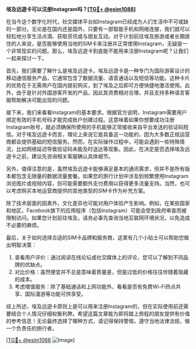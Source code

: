 **埃及远遊卡可以注册Instagram吗？[[TG💪+ @esim1088](https://t.me/s/esim1088)]**

在当今这个数字化时代，社交媒体平台如Instagram已经成为人们生活中不可或缺的一部分。无论是在国内还是国外，只要有一部智能手机和网络连接，我们就可以轻松地分享生活点滴、获取资讯或与朋友互动。对于计划前往埃及旅游或者长期居住的人来说，是否能够使用当地的SIM卡来注册并正常使用Instagram，无疑是一个非常现实的问题。那么，埃及远遊卡到底能不能用来注册Instagram呢？让我们一起来探讨一下。

首先，我们需要了解什么是埃及远遊卡。埃及远遊卡是一种专门为国际游客设计的移动通信服务产品，它通常包含了数据流量、语音通话以及短信等功能。这种卡片的优势在于无需用户在国内提前购买，到了埃及之后即可方便快捷地激活使用。此外，由于是针对外国游客开发的产品，因此其资费相对合理，并且支持多种语言客服帮助解决可能出现的问题。

接下来，我们来看看Instagram的基本要求。根据官方说明，Instagram需要用户绑定有效的手机号码才能完成账户创建过程。这意味着如果你想要成功注册Instagram账号，就必须确保所使用的手机能够正常接收来自平台发送的验证码短信。对于埃及远遊卡而言，理论上来说它是具备这一功能的，因为大多数正规运营商都会提供基础的短信服务。然而，在实际操作过程中，可能会遇到一些特殊情况，比如网络延迟导致验证码未能及时送达等现象。因此，在决定是否选择埃及远遊卡之前，建议先咨询相关客服确认具体细节。

另外，值得注意的是，虽然埃及远遊卡能够满足基本的通讯需求，但并不是所有版本都包含无限量的数据流量套餐。如果您的旅行计划中涉及到频繁使用Instagram浏览图片或视频内容，则可能需要额外支付费用以获得更多流量支持。当然，也可以考虑购买本地运营商提供的其他类型的SIM卡作为补充方案。

除了技术层面的因素外，文化差异也可能对用户体验产生影响。例如，在某些国家和地区，Facebook旗下的应用程序（包括Instagram）可能会受到政府审查而被限制访问。如果您计划前往埃及，请务必事先查询当地互联网环境状况，以免造成不必要的麻烦。

最后，关于如何选择合适的SIM卡品牌和服务商，这里有几个小贴士可以帮助您做出明智决策：

1. 查看用户评价：通过阅读在线论坛或社交媒体上的评论，您可以了解到不同品牌的优缺点。
2. 对比价格：虽然便宜并不总是意味着质量差，但是过低的价格往往伴随着隐藏的成本。
3. 考虑增值服务：除了基础通话和上网功能外，看看是否有免费Wi-Fi热点共享、国际漫游等功能可供享受。

综上所述，埃及远遊卡原则上是可以用来注册Instagram的，但在实际使用前还需要结合个人情况仔细权衡利弊。希望这篇文章能为即将踏上旅程的朋友提供有价值的参考信息！无论最终选择了哪种方式，请记得保持警惕，遵守当地法律法规，做一个负责任的旅行者。

[[TG💪+ @esim1088](https://t.me/s/esim1088) ![Image](https://i.postimg.cc/4NQfJmqS/Snipaste-2025-05-13-00-14-12.png)]